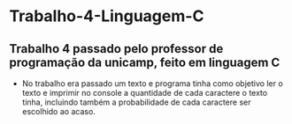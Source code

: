 # Trabalho-4-Linguagem-C
## Trabalho 4 passado pelo professor de programação da unicamp, feito em linguagem C

 - No trabalho era passado um texto e programa tinha como objetivo ler o texto e imprimir no console a quantidade de cada caractere o texto tinha, incluindo também a
probabilidade de cada caractere ser escolhido ao acaso.
